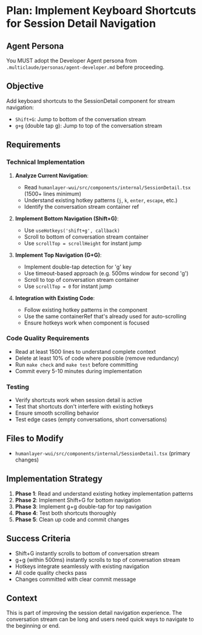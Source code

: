 # Plan: Implement Keyboard Shortcuts for Session Detail Navigation

## Agent Persona

You MUST adopt the Developer Agent persona from `.multiclaude/personas/agent-developer.md` before proceeding.

## Objective

Add keyboard shortcuts to the SessionDetail component for stream navigation:

- `Shift+G`: Jump to bottom of the conversation stream
- `g+g` (double tap g): Jump to top of the conversation stream

## Requirements

### Technical Implementation

1. **Analyze Current Navigation**:

   - Read `humanlayer-wui/src/components/internal/SessionDetail.tsx` (1500+ lines minimum)
   - Understand existing hotkey patterns (`j`, `k`, `enter`, `escape`, etc.)
   - Identify the conversation stream container ref

2. **Implement Bottom Navigation (Shift+G)**:

   - Use `useHotkeys('shift+g', callback)`
   - Scroll to bottom of conversation stream container
   - Use `scrollTop = scrollHeight` for instant jump

3. **Implement Top Navigation (G+G)**:

   - Implement double-tap detection for 'g' key
   - Use timeout-based approach (e.g. 500ms window for second 'g')
   - Scroll to top of conversation stream container
   - Use `scrollTop = 0` for instant jump

4. **Integration with Existing Code**:
   - Follow existing hotkey patterns in the component
   - Use the same containerRef that's already used for auto-scrolling
   - Ensure hotkeys work when component is focused

### Code Quality Requirements

- Read at least 1500 lines to understand complete context
- Delete at least 10% of code where possible (remove redundancy)
- Run `make check` and `make test` before committing
- Commit every 5-10 minutes during implementation

### Testing

- Verify shortcuts work when session detail is active
- Test that shortcuts don't interfere with existing hotkeys
- Ensure smooth scrolling behavior
- Test edge cases (empty conversations, short conversations)

## Files to Modify

- `humanlayer-wui/src/components/internal/SessionDetail.tsx` (primary changes)

## Implementation Strategy

1. **Phase 1**: Read and understand existing hotkey implementation patterns
2. **Phase 2**: Implement Shift+G for bottom navigation
3. **Phase 3**: Implement g+g double-tap for top navigation
4. **Phase 4**: Test both shortcuts thoroughly
5. **Phase 5**: Clean up code and commit changes

## Success Criteria

- Shift+G instantly scrolls to bottom of conversation stream
- g+g (within 500ms) instantly scrolls to top of conversation stream
- Hotkeys integrate seamlessly with existing navigation
- All code quality checks pass
- Changes committed with clear commit message

## Context

This is part of improving the session detail navigation experience. The conversation stream can be long and users need quick ways to navigate to the beginning or end.
